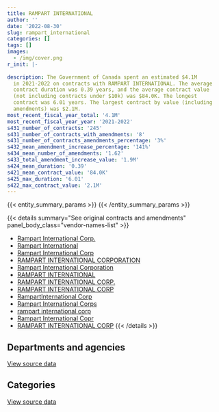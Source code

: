 ```yaml
---
title: RAMPART INTERNATIONAL
author: ''
date: '2022-08-30'
slug: rampart_international
categories: []
tags: []
images:
  - /img/cover.png
r_init: |-
  
description: The Government of Canada spent an estimated $4.1M
  in 2021-2022 on contracts with RAMPART INTERNATIONAL. The average
  contract duration was 0.39 years, and the average contract value
  (not including contracts under $10k) was $84.0K. The longest
  contract was 6.01 years. The largest contract by value (including
  amendments) was $2.1M.
most_recent_fiscal_year_total: '4.1M'
most_recent_fiscal_year_year: '2021-2022'
s431_number_of_contracts: '245'
s431_number_of_contracts_with_amendments: '8'
s431_number_of_contracts_amendments_percentage: '3%'
s432_mean_amendment_increase_percentage: '141%'
s434_mean_number_of_amendments: '1.62'
s433_total_amendment_increase_value: '1.9M'
s424_mean_duration: '0.39'
s421_mean_contract_value: '84.0K'
s425_max_duration: '6.01'
s422_max_contract_value: '2.1M'
---
```


<script src="/rmarkdown-libs/htmlwidgets/htmlwidgets.js"></script>
<link href="/rmarkdown-libs/datatables-css/datatables-crosstalk.css" rel="stylesheet" />
<script src="/rmarkdown-libs/datatables-binding/datatables.js"></script>
<script src="/rmarkdown-libs/jquery/jquery-3.6.0.min.js"></script>
<link href="/rmarkdown-libs/dt-core-bootstrap/css/dataTables.bootstrap.min.css" rel="stylesheet" />
<link href="/rmarkdown-libs/dt-core-bootstrap/css/dataTables.bootstrap.extra.css" rel="stylesheet" />
<script src="/rmarkdown-libs/dt-core-bootstrap/js/jquery.dataTables.min.js"></script>
<script src="/rmarkdown-libs/dt-core-bootstrap/js/dataTables.bootstrap.min.js"></script>
<link href="/rmarkdown-libs/crosstalk/css/crosstalk.min.css" rel="stylesheet" />
<script src="/rmarkdown-libs/crosstalk/js/crosstalk.min.js"></script>
<script src="/rmarkdown-libs/htmlwidgets/htmlwidgets.js"></script>
<link href="/rmarkdown-libs/datatables-css/datatables-crosstalk.css" rel="stylesheet" />
<script src="/rmarkdown-libs/datatables-binding/datatables.js"></script>
<script src="/rmarkdown-libs/jquery/jquery-3.6.0.min.js"></script>
<link href="/rmarkdown-libs/dt-core-bootstrap/css/dataTables.bootstrap.min.css" rel="stylesheet" />
<link href="/rmarkdown-libs/dt-core-bootstrap/css/dataTables.bootstrap.extra.css" rel="stylesheet" />
<script src="/rmarkdown-libs/dt-core-bootstrap/js/jquery.dataTables.min.js"></script>
<script src="/rmarkdown-libs/dt-core-bootstrap/js/dataTables.bootstrap.min.js"></script>
<link href="/rmarkdown-libs/crosstalk/css/crosstalk.min.css" rel="stylesheet" />
<script src="/rmarkdown-libs/crosstalk/js/crosstalk.min.js"></script>

{{< entity_summary_params >}}
{{< /entity_summary_params >}}

{{< details summary="See original contracts and amendments" panel_body_class="vendor-names-list" >}}
- [Rampart International Corp.](https://search.open.canada.ca/en/ct/?sort=contract_value_f%20desc&page=1&search_text=%22Rampart%20International%20Corp.%22)
- [Rampart International](https://search.open.canada.ca/en/ct/?sort=contract_value_f%20desc&page=1&search_text=%22Rampart%20International%22)
- [Rampart International Corp](https://search.open.canada.ca/en/ct/?sort=contract_value_f%20desc&page=1&search_text=%22Rampart%20International%20Corp%22)
- [RAMPART INTERNATIONAL CORPORATION](https://search.open.canada.ca/en/ct/?sort=contract_value_f%20desc&page=1&search_text=%22RAMPART%20INTERNATIONAL%20CORPORATION%22)
- [Rampart International Corporation](https://search.open.canada.ca/en/ct/?sort=contract_value_f%20desc&page=1&search_text=%22Rampart%20International%20Corporation%22)
- [RAMPART INTERNATIONAL](https://search.open.canada.ca/en/ct/?sort=contract_value_f%20desc&page=1&search_text=%22RAMPART%20INTERNATIONAL%22)
- [RAMPART INTERNATIONAL CORP.](https://search.open.canada.ca/en/ct/?sort=contract_value_f%20desc&page=1&search_text=%22RAMPART%20INTERNATIONAL%20CORP.%22)
- [RAMPART INTERNATIONAL CORP](https://search.open.canada.ca/en/ct/?sort=contract_value_f%20desc&page=1&search_text=%22RAMPART%20INTERNATIONAL%20CORP%22)
- [RampartInternational Corp](https://search.open.canada.ca/en/ct/?sort=contract_value_f%20desc&page=1&search_text=%22RampartInternational%20Corp%22)
- [Rampart International Corps](https://search.open.canada.ca/en/ct/?sort=contract_value_f%20desc&page=1&search_text=%22Rampart%20International%20Corps%22)
- [rampart international corp](https://search.open.canada.ca/en/ct/?sort=contract_value_f%20desc&page=1&search_text=%22rampart%20international%20corp%22)
- [Rampart International Copr](https://search.open.canada.ca/en/ct/?sort=contract_value_f%20desc&page=1&search_text=%22Rampart%20International%20Copr%22)
- [RAMPART INTERNATIONAL CORP](https://search.open.canada.ca/en/ct/?sort=contract_value_f%20desc&page=1&search_text=%22RAMPART%20%20INTERNATIONAL%20CORP%22)
{{< /details >}}

## Departments and agencies

<div id="htmlwidget-1" style="width:100%;height:auto;" class="datatables html-widget"></div>
<script type="application/json" data-for="htmlwidget-1">{"x":{"style":"bootstrap","filter":"none","vertical":false,"data":[["<a href=\"/departments/cbsa-asfc/\">Canada Border Services Agency<\/a>","<a href=\"/departments/csc-scc/\">Correctional Service of Canada<\/a>","<a href=\"/departments/dfo-mpo/\">Fisheries and Oceans Canada<\/a>","<a href=\"/departments/dnd-mdn/\">National Defence<\/a>","<a href=\"/departments/ec/\">Environment and Climate Change Canada<\/a>","<a href=\"/departments/rcmp-grc/\">Royal Canadian Mounted Police<\/a>","<a href=\"/departments/tc/\">Transport Canada<\/a>"],[45369.85,107465.78,null,1883612.58,115828.48,1378144.7,58398.9],[117147.32,104403.48,null,3286919.56,36468.4,1665064.2,80806.73],[154307.7,310819.04,null,1144455.31,null,2145430.36,13277.5],[209872.5,227714.87,31100.48,1690079.76,45350.19,1844826.24,14592.93]],"container":"<table class=\"table table-striped table-hover row-border order-column display\">\n  <thead>\n    <tr>\n      <th>Department<\/th>\n      <th>2018-2019<\/th>\n      <th>2019-2020<\/th>\n      <th>2020-2021<\/th>\n      <th>2021-2022<\/th>\n    <\/tr>\n  <\/thead>\n<\/table>","options":{"order":[[4,"desc"]],"pageLength":10,"autoWidth":true,"columnDefs":[{"targets":1,"render":"function(data, type, row, meta) {\n    return type !== 'display' ? data : DTWidget.formatCurrency(data, \"$\", 2, 3, \",\", \".\", true, null);\n  }"},{"targets":2,"render":"function(data, type, row, meta) {\n    return type !== 'display' ? data : DTWidget.formatCurrency(data, \"$\", 2, 3, \",\", \".\", true, null);\n  }"},{"targets":3,"render":"function(data, type, row, meta) {\n    return type !== 'display' ? data : DTWidget.formatCurrency(data, \"$\", 2, 3, \",\", \".\", true, null);\n  }"},{"targets":4,"render":"function(data, type, row, meta) {\n    return type !== 'display' ? data : DTWidget.formatCurrency(data, \"$\", 2, 3, \",\", \".\", true, null);\n  }"},{"width":"16%","targets":[1,2,3,4]},{"className":"dt-right","targets":[1,2,3,4]}],"orderClasses":false}},"evals":["options.columnDefs.0.render","options.columnDefs.1.render","options.columnDefs.2.render","options.columnDefs.3.render"],"jsHooks":[]}</script>
<p class="text-right">
<a href="https://github.com/GoC-Spending/contracts-data/tree/main/data/out/vendors/rampart_international/summary_by_fiscal_year_by_department.csv" class="source-data-link btn btn-link">View source data</a>
</p>

## Categories

<div id="htmlwidget-2" style="width:100%;height:auto;" class="datatables html-widget"></div>
<script type="application/json" data-for="htmlwidget-2">{"x":{"style":"bootstrap","filter":"none","vertical":false,"data":[["<a href=\"/categories/facilities_and_construction/\">Facilities and construction<\/a>","<a href=\"/categories/defence/\">Defence<\/a>","<a href=\"/categories/information_technology/\">Information technology<\/a>","<a href=\"/categories/medical/\">Medical<\/a>","<a href=\"/categories/industrial_products_and_services/\">Industrial products and services<\/a>","<a href=\"/categories/security_and_protection/\">Security and protection<\/a>"],[null,61189.48,1303019.05,491591.99,1620162.71,112857.07],[null,47819.78,1395438.35,19400.53,3804422.17,23728.87],[119051.1,55574.55,1852049.56,null,1362991.75,378622.94],[null,27480.63,1207109.56,10583.87,2017777.75,800585.16]],"container":"<table class=\"table table-striped table-hover row-border order-column display\">\n  <thead>\n    <tr>\n      <th>Category<\/th>\n      <th>2018-2019<\/th>\n      <th>2019-2020<\/th>\n      <th>2020-2021<\/th>\n      <th>2021-2022<\/th>\n    <\/tr>\n  <\/thead>\n<\/table>","options":{"order":[[4,"desc"]],"dom":"t","pageLength":30,"autoWidth":true,"columnDefs":[{"targets":1,"render":"function(data, type, row, meta) {\n    return type !== 'display' ? data : DTWidget.formatCurrency(data, \"$\", 2, 3, \",\", \".\", true, null);\n  }"},{"targets":2,"render":"function(data, type, row, meta) {\n    return type !== 'display' ? data : DTWidget.formatCurrency(data, \"$\", 2, 3, \",\", \".\", true, null);\n  }"},{"targets":3,"render":"function(data, type, row, meta) {\n    return type !== 'display' ? data : DTWidget.formatCurrency(data, \"$\", 2, 3, \",\", \".\", true, null);\n  }"},{"targets":4,"render":"function(data, type, row, meta) {\n    return type !== 'display' ? data : DTWidget.formatCurrency(data, \"$\", 2, 3, \",\", \".\", true, null);\n  }"},{"width":"16%","targets":[1,2,3,4]},{"className":"dt-right","targets":[1,2,3,4]}],"orderClasses":false,"lengthMenu":[10,25,30,50,100]}},"evals":["options.columnDefs.0.render","options.columnDefs.1.render","options.columnDefs.2.render","options.columnDefs.3.render"],"jsHooks":[]}</script>
<p class="text-right">
<a href="https://github.com/GoC-Spending/contracts-data/tree/main/data/out/vendors/rampart_international/summary_by_fiscal_year_by_category.csv" class="source-data-link btn btn-link">View source data</a>
</p>
